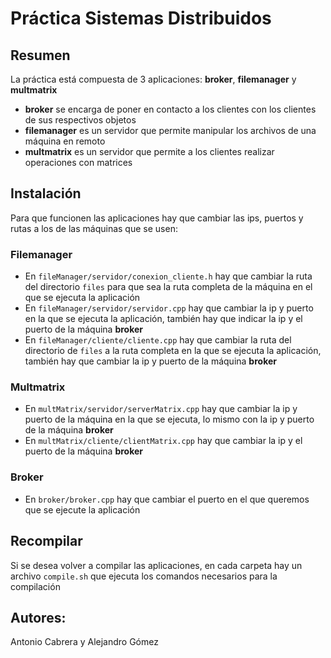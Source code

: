 # Práctica Sistemas Distribuidos

## Resumen
La práctica está compuesta de 3 aplicaciones: **broker**, **filemanager** y **multmatrix**

- **broker** se encarga de poner en contacto a los clientes con los clientes de sus respectivos objetos
- **filemanager** es un servidor que permite manipular los archivos de una máquina en remoto
- **multmatrix** es un servidor que permite a los clientes realizar operaciones con matrices

## Instalación
Para que funcionen las aplicaciones hay que cambiar las ips, puertos y rutas a los de las máquinas que se usen:

### Filemanager
- En `fileManager/servidor/conexion_cliente.h` hay que cambiar la ruta del directorio `files` para que sea la ruta completa de la máquina en el que se ejecuta la aplicación
- En `fileManager/servidor/servidor.cpp` hay que cambiar la ip y puerto en la que se ejecuta la aplicación, también hay que indicar la ip y el puerto de la máquina **broker**
- En `fileManager/cliente/cliente.cpp` hay que cambiar la ruta del directorio de `files` a la ruta completa en la que se ejecuta la aplicación, también hay que cambiar la ip y puerto de la máquina **broker**

### Multmatrix
- En `multMatrix/servidor/serverMatrix.cpp` hay que cambiar la ip y puerto de la máquina en la que se ejecuta, lo mismo con la ip y puerto de la máquina **broker**
- En `multMatrix/cliente/clientMatrix.cpp` hay que cambiar la ip y el puerto de la máquina **broker** 

### Broker
- En `broker/broker.cpp` hay que cambiar el puerto en el que queremos que se ejecute la aplicación

## Recompilar
Si se desea volver a compilar las aplicaciones, en cada carpeta hay un archivo `compile.sh` que ejecuta los comandos necesarios para la compilación

## Autores:
Antonio Cabrera y Alejandro Gómez

